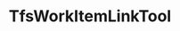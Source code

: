 ---
optionsClassName: TfsWorkItemLinkToolOptions
optionsClassFullName: MigrationTools.Tools.TfsWorkItemLinkToolOptions
configurationSamples: []
description: missng XML code comments
className: TfsWorkItemLinkTool
typeName: Tools
architecture: v1
options: []
status: missng XML code comments
processingTarget: missng XML code comments
classFile: /src/MigrationTools.Clients.AzureDevops.ObjectModel/Tools/TfsWorkItemLinkTool.cs
optionsClassFile: /src/MigrationTools.Clients.AzureDevops.ObjectModel/Tools/TfsWorkItemLinkToolOptions.cs

redirectFrom:
- /Reference/v1/Tools/TfsWorkItemLinkToolOptions/
layout: reference
toc: true
permalink: /Reference/Tools/TfsWorkItemLinkTool/
title: TfsWorkItemLinkTool
categories:
- Tools
- v1
topics:
- topic: notes
  path: /Tools/TfsWorkItemLinkTool-notes.md
  exists: false
  markdown: ''
- topic: introduction
  path: /Tools/TfsWorkItemLinkTool-introduction.md
  exists: false
  markdown: ''

---
